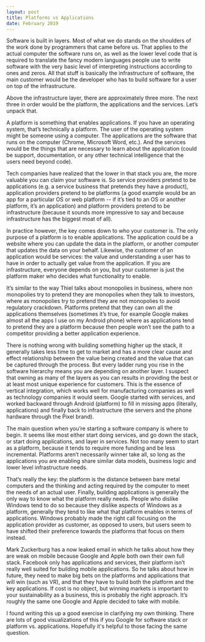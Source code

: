 ```yaml
---
layout: post
title: Platforms vs Applications
date: February 2019
---
```

Software is built in layers. Most of what we do stands on the shoulders of the work done by programmers that came before us. That applies to the actual computer the software runs on, as well as the lower level code that is required to translate the fancy modern languages people use to write software with the very basic level of interpreting instructions according to ones and zeros. All that stuff is basically the infrastructure of software, the main customer would be the developer who has to build software for a user on top of the infrastructure.

Above the infrastructure layer, there are approximately three more. The next three in order would be the platform, the applications and the services. Let’s unpack that.

A platform is something that enables applications. If you have an operating system, that’s technically a platform. The user of the operating system might be someone using a computer. The applications are the software that runs on the computer (Chrome, Microsoft Word, etc.). And the services would be the things that are necessary to learn about the application (could be support, documentation, or any other technical intelligence that the users need beyond code).

Tech companies have realized that the lower in that stack you are, the more valuable you can claim your software is. So service providers pretend to be applications (e.g. a service business that pretends they have a product), application providers pretend to be platforms (a good example would be an app for a particular OS or web platform -- if it’s tied to an OS or another platform, it’s an application) and platform providers pretend to be infrastructure (because it sounds more impressive to say and because infrastructure has the biggest moat of all).

In practice however, the key comes down to who your customer is. The only purpose of a platform is to enable applications. The application could be a website where you can update the data in the platform, or another computer that updates the data on your behalf. Likewise, the customer of an application would be services: the value and understanding a user has to have in order to actually get value from the application. If you are infrastructure, everyone depends on you, but your customer is just the platform maker who decides what functionality to enable.

It’s similar to the way Thiel talks about monopolies in business, where non monopolies try to pretend they are monopolies when they talk to investors, where as monopolies try to pretend they are not monopolies to avoid regulatory crackdown. Platforms pretend that they can own all the applications themselves (sometimes it’s true, for example Google makes almost all the apps I use on my Android phone) where as applications tend to pretend they are a platform because then people won’t see the path to a competitor providing a better application experience.

There is nothing wrong with building something higher up the stack, it generally takes less time to get to market and has a more clear cause and effect relationship between the value being created and the value that can be captured through the process. But every ladder rung you rise in the software hierarchy means you are depending on another layer. I suspect that owning as many of the layers as you can results in providing the best or at least most unique experience for customers. This is the essence of vertical integration, which works well for manufacturing companies as well as technology companies it would seem. Google started with services, and worked backward through Android (platform) to fill in missing apps (literally, applications) and finally back to infrastructure (the servers and the phone hardware through the Pixel brand).

The main question when you’re starting a software company is where to begin. It seems like most either start doing services, and go down the stack, or start doing applications, and layer in services. Not too many seem to start as a platform, because it tends to require more funding and be less incremental. Platforms aren’t necessarily winner take all, so long as the applications you are enabling share similar data models, business logic and lower level infrastructure needs.

That’s really the key: the platform is the distance between bare metal computers and the thinking and acting required by the computer to meet the needs of an actual user. Finally, building applications is generally the only way to know what the platform really needs. People who dislike Windows tend to do so because they dislike aspects of Windows as a platform, generally they tend to like what that platform enables in terms of applications. Windows probably made the right call focusing on the application provider as customer, as opposed to users, but users seem to have shifted their preference towards the platforms that focus on them instead.

Mark Zuckerburg has a now leaked email in which he talks about how they are weak on mobile because Google and Apple both own their own full stack. Facebook only has applications and services, their platform isn’t really well suited for building mobile applications. So he talks about how in future, they need to make big bets on the platforms and applications that will win (such as VR), and that they have to build both the platform and the key applications. If cost is no object, but winning markets is important to your sustainability as a business, this is probably the right approach. It’s roughly the same one Google and Apple decided to take with mobile.

I found writing this up a good exercise in clarifying my own thinking. There are lots of good visualizations of this if you Google for software stack or platform vs. applications. Hopefully it's helpful to those facing the same question.
